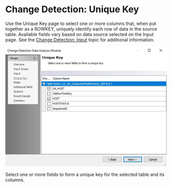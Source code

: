 # Change Detection: Unique Key

Use the Unique Key page to select one or more columns that, when put together as a ROWKEY, uniquely identify each row of data in the source table. Available fields vary based on data source selected on the Input page. See the [Change Detection: Input](input.md) topic for additional information.

![Change Detection Data Analysis Module wizard Unique Key page](../../../../../../static/img/product_docs/accessanalyzer/enterpriseauditor/admin/analysis/changedetection/uniquekey.webp)

Select one or more fields to form a unique key for the selected table and its columns.

